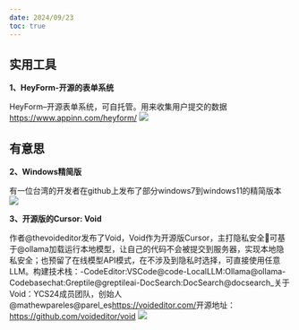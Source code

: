 ```yaml
---
date: 2024/09/23
toc: true
---
```


## 实用工具
**1、HeyForm-开源的表单系统**

HeyForm–开源表单系统，可自托管。用来收集用户提交的数据<https://www.appinn.com/heyform/>
![](http://t-qiniu.linkroutes.com/uPic/hu0SaK_b3z4LG.png)

## 有意思
**2、Windows精简版**

有一位台湾的开发者在github上发布了部分windows7到windows11的精简版本
![](https://pbs.twimg.com/media/GX7O4t2W4AAEkEE?format=png&name=medium)

**3、开源版的Cursor: Void**

作者@thevoideditor发布了Void，Void作为开源版Cursor，主打隐私安全🔐可基于@ollama加载运行本地模型，让自己的代码不会被提交到服务器，实现本地隐私安全；也预留了在线模型API模式，在不涉及到隐私时选择，可直接使用任意LLM。构建技术栈：-CodeEditor:VSCode@code-LocalLLM:Ollama@ollama-Codebasechat:Greptile@greptileai-DocSearch:DocSearch@docsearch_关于Void：YCS24成员团队，创始人@mathewpareles@parel_es<https://voideditor.com/>开源地址：<https://github.com/voideditor/void>
![](https://pbs.twimg.com/media/GXo_1l8bYAAGoLg?format=jpg&name=medium)

